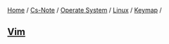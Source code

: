 [Home](https://mengxianbin.github.io) /
[Cs-Note](https://mengxianbin.github.io/cs-note) /
[Operate System](https://mengxianbin.github.io/cs-note/operate_system) /
[Linux](https://mengxianbin.github.io/cs-note/operate_system/linux) /
[Keymap](https://mengxianbin.github.io/cs-note/operate_system/linux/keymap) /

## [Vim](./vim.md)
